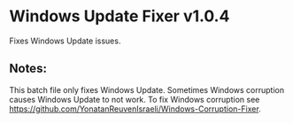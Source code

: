 # Windows Update Fixer v1.0.4
Fixes Windows Update issues.
## Notes:
This batch file only fixes Windows Update. Sometimes Windows corruption causes Windows Update to not work. To fix Windows corruption see https://github.com/YonatanReuvenIsraeli/Windows-Corruption-Fixer.

